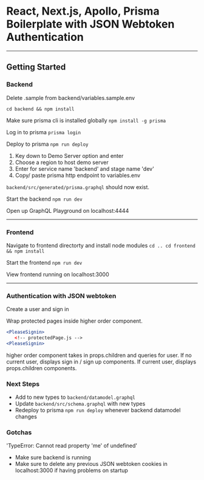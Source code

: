 # React, Next.js, Apollo, Prisma Boilerplate with JSON Webtoken Authentication

---

## Getting Started

### Backend

Delete .sample from backend/variables.sample.env

`cd backend && npm install`

Make sure prisma cli is installed globally
`npm install -g prisma`

Log in to prisma
`prisma login`

Deploy to prisma
`npm run deploy`

1. Key down to Demo Server option and enter
2. Choose a region to host demo server
3. Enter for service name 'backend' and stage name 'dev'
4. Copy/ paste prisma http endpoint to variables.env

`backend/src/generated/prisma.graphql` should now exist.

Start the backend
`npm run dev`

Open up GraphQL Playground on localhost:4444

---

### Frontend

Navigate to frontend directorty and install node modules
`cd .. cd frontend && npm install`

Start the frontend
`npm run dev`

View frontend running on localhost:3000

---

### Authentication with JSON webtoken

Create a user and sign in

Wrap protected pages inside <PleaseSignin/> higher order component.

```jsx
<PleaseSignin>
   <!-- protectedPage.js -->
<PleaseSignin>

```

<PleaseSignin/> higher order component takes in props.children and queries for user. If no current user, displays sign in / sign up components. If current user, displays props.children components.

### Next Steps

- Add to new types to `backend/datamodel.graphql`
- Update `backend/src/schema.graphql` with new types
- Redeploy to prisma `npm run deploy` whenever backend datamodel changes

### Gotchas

'TypeError: Cannot read property 'me' of undefined'

- Make sure backend is running
- Make sure to delete any previous JSON webtoken cookies in localhost:3000 if having problems on startup
